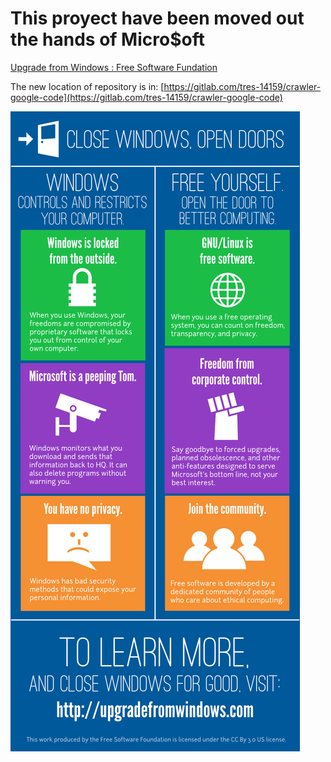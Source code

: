This proyect have been moved out the hands of Micro$oft
=======================================================

[Upgrade from Windows : Free Software Fundation](https://www.fsf.org/windows)

The new location of repository is in: [https://gitlab.com/tres-14159/crawler-google-code](https://gitlab.com/tres-14159/crawler-google-code)


![](https://github.com/mdtrooper/crawler-google-code/blob/master/win_infographic_final.png)
